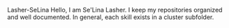 Lasher-SeLina
Hello, I am Se'Lina Lasher. I keep my repositories organized and well documented. In general, each skill exists in a cluster subfolder.
